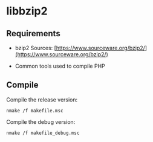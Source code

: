 # libbzip2

## Requirements

*   bzip2 Sources: [https://www.sourceware.org/bzip2/](https://www.sourceware.org/bzip2/)

*   Common tools used to compile PHP

## Compile

Compile the release version: 

    nmake /f makefile.msc

Compile the debug version: 

    nmake /f makefile_debug.msc
 